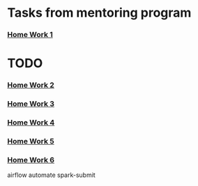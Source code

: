 # Tasks from mentoring program

### [Home Work 1](home-work-1/README.md)

# TODO
### [Home Work 2](home-work-2/README.md)
### [Home Work 3](home-work-3/README.md)
### [Home Work 4](home-work-4/README.md)
### [Home Work 5](home-work-5/README.md)
### [Home Work 6](home-work-6/README.md)


airflow automate spark-submit

